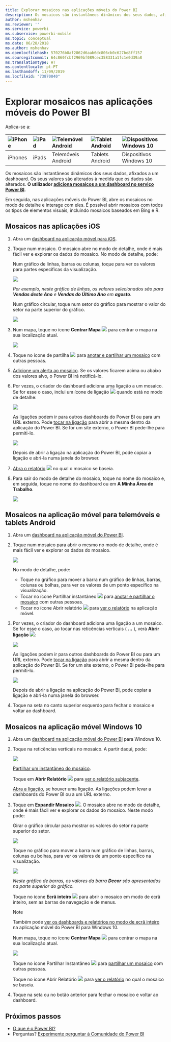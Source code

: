 ```yaml
---
title: Explorar mosaicos nas aplicações móveis do Power BI
description: Os mosaicos são instantâneos dinâmicos dos seus dados, afixados a um dashboard. Saiba mais sobre a interação com mosaicos nas aplicações móveis do Power BI.
author: mshenhav
ms.reviewer: ''
ms.service: powerbi
ms.subservice: powerbi-mobile
ms.topic: conceptual
ms.date: 06/28/2018
ms.author: mshenhav
ms.openlocfilehash: 570276b8af2862d6aab6dc806cb0c627be8ff157
ms.sourcegitcommit: 64c860fcbf2969bf089cec358331a1fc1e0d39a8
ms.translationtype: HT
ms.contentlocale: pt-PT
ms.lasthandoff: 11/09/2019
ms.locfileid: "73870040"
---
```

# <a name="explore-tiles-in-the-power-bi-mobile-apps"></a>Explorar mosaicos nas aplicações móveis do Power BI
Aplica-se a:

| ![iPhone](./media/mobile-tiles-in-the-mobile-apps/iphone-logo-50-px.png) | ![iPad](./media/mobile-tiles-in-the-mobile-apps/ipad-logo-50-px.png) | ![Telemóvel Android](./media/mobile-tiles-in-the-mobile-apps/android-phone-logo-50-px.png) | ![Tablet Android](./media/mobile-tiles-in-the-mobile-apps/android-tablet-logo-50-px.png) | ![Dispositivos Windows 10](./media/mobile-tiles-in-the-mobile-apps/win-10-logo-50-px.png) |
|:--- |:--- |:--- |:--- |:--- |
| iPhones |iPads |Telemóveis Android |Tablets Android |Dispositivos Windows 10 |

Os mosaicos são instantâneos dinâmicos dos seus dados, afixados a um dashboard. Os seus valores são alterados à medida que os dados são alterados. **O utilizador [adiciona mosaicos a um dashboard no serviço Power BI](../end-user-tiles.md).** 

Em seguida, nas aplicações móveis do Power BI, abre os mosaicos no modo de detalhe e interage com eles. É possível abrir mosaicos com todos os tipos de elementos visuais, incluindo mosaicos baseados em Bing e R.

## <a name="tiles-in-the-ios-apps"></a>Mosaicos nas aplicações iOS

1. Abra um [dashboard na aplicação móvel para iOS](mobile-apps-view-dashboard.md).
2. Toque num mosaico. O mosaico abre no modo de detalhe, onde é mais fácil ver e explorar os dados do mosaico. No modo de detalhe, pode:
   
   Num gráfico de linhas, barras ou colunas, toque para ver os valores para partes específicas da visualização.
   
    ![](media/mobile-tiles-in-the-mobile-apps/power-bi-iphone-line-tile-values.png)
   
   *Por exemplo, neste gráfico de linhas, os valores selecionados são para **Vendas deste Ano** e **Vendas do Último Ano** em **agosto**.*  
   
   Num gráfico circular, toque num setor do gráfico para mostrar o valor do setor na parte superior do gráfico.  
   
   ![](media/mobile-tiles-in-the-mobile-apps/power-bi-ipad-tile-pie.png)
3. Num mapa, toque no ícone **Centrar Mapa** ![](media/mobile-tiles-in-the-mobile-apps/power-bi-center-map-icon.png) para centrar o mapa na sua localização atual.
   
     ![](media/mobile-tiles-in-the-mobile-apps/power-bi-ipad-center-map.png)
4. Toque no ícone de partilha ![](./media/mobile-tiles-in-the-mobile-apps/power-bi-iphone-share-icon.png) para [anotar e partilhar um mosaico](mobile-annotate-and-share-a-tile-from-the-mobile-apps.md) com outras pessoas.
5. [Adicione um alerta ao mosaico](mobile-set-data-alerts-in-the-mobile-apps.md). Se os valores ficarem acima ou abaixo dos valores alvo, o Power BI irá notificá-lo.
6. Por vezes, o criador do dashboard adiciona uma ligação a um mosaico. Se for esse o caso, inclui um ícone de ligação ![](media/mobile-tiles-in-the-mobile-apps/power-bi-iphone-link-icon.png) quando está no modo de detalhe:
   
    ![](media/mobile-tiles-in-the-mobile-apps/power-bi-iphone-tile-link.png)
   
    As ligações podem ir para outros dashboards do Power BI ou para um URL externo. Pode [tocar na ligação](../../service-dashboard-edit-tile.md#hyperlink) para abrir a mesma dentro da aplicação do Power BI. Se for um site externo, o Power BI pede-lhe para permiti-lo.
   
    ![](media/mobile-tiles-in-the-mobile-apps/pbi_andr_openlinkmessage.png)
   
    Depois de abrir a ligação na aplicação do Power BI, pode copiar a ligação e abri-la numa janela do browser.
7. [Abra o relatório](mobile-reports-in-the-mobile-apps.md) ![](././media/mobile-tiles-in-the-mobile-apps/power-bi-ipad-open-report-icon.png) no qual o mosaico se baseia.
8. Para sair do modo de detalhe do mosaico, toque no nome do mosaico e, em seguida, toque no nome do dashboard ou em **A Minha Área de Trabalho**.
   
    ![](media/mobile-tiles-in-the-mobile-apps/power-bi-ipad-tile-breadcrumb.png)

## <a name="tiles-in-the-mobile-app-for-android-phones-and-tablets"></a>Mosaicos na aplicação móvel para telemóveis e tablets Android
1. Abra um [dashboard na aplicação móvel do Power BI](mobile-apps-view-dashboard.md).
2. Toque num mosaico para abrir o mesmo no modo de detalhe, onde é mais fácil ver e explorar os dados do mosaico.
   
   ![](media/mobile-tiles-in-the-mobile-apps/power-bi-android-tablet-tile.png)
   
    No modo de detalhe, pode:
   
   * Toque no gráfico para mover a barra num gráfico de linhas, barras, colunas ou bolhas, para ver os valores de um ponto específico na visualização.  
   * Tocar no ícone Partilhar instantâneo ![](./media/mobile-tiles-in-the-mobile-apps/pbi_andr_sharesnapicon.png) para [anotar e partilhar o mosaico](mobile-annotate-and-share-a-tile-from-the-mobile-apps.md) com outras pessoas.
   * Tocar no ícone Abrir relatório ![](./media/mobile-tiles-in-the-mobile-apps/power-bi-android-tablet-open-report-icon.png) para [ver o relatório](mobile-reports-in-the-mobile-apps.md) na aplicação móvel.
3. Por vezes, o criador do dashboard adiciona uma ligação a um mosaico. Se for esse o caso, ao tocar nas reticências verticais ( **...** ), verá **Abrir ligação** ![](media/mobile-tiles-in-the-mobile-apps/power-bi-iphone-link-icon.png):
   
    ![](media/mobile-tiles-in-the-mobile-apps/power-bi-android-tile-link.png)
   
    As ligações podem ir para outros dashboards do Power BI ou para um URL externo. Pode [tocar na ligação](../../service-dashboard-edit-tile.md#hyperlink) para abrir a mesma dentro da aplicação do Power BI. Se for um site externo, o Power BI pede-lhe para permiti-lo.
   
    ![](media/mobile-tiles-in-the-mobile-apps/pbi_andr_openlinkmessage.png)
   
    Depois de abrir a ligação na aplicação do Power BI, pode copiar a ligação e abri-la numa janela do browser.
4. Toque na seta no canto superior esquerdo para fechar o mosaico e voltar ao dashboard.

## <a name="tiles-in-the-windows-10-mobile-app"></a>Mosaicos na aplicação móvel Windows 10
1. Abra um [dashboard na aplicação móvel do Power BI](mobile-apps-view-dashboard.md) para Windows 10.
2. Toque na reticências verticais no mosaico. A partir daqui, pode: 
   
    ![](media/mobile-tiles-in-the-mobile-apps/pbi_win10tileellpslink.png)
   
    [Partilhar um instantâneo do mosaico](mobile-windows-10-phone-app-get-started.md).
   
    Toque em **Abrir Relatório** ![](././media/mobile-tiles-in-the-mobile-apps/power-bi-ipad-open-report-icon.png) para [ver o relatório subjacente](mobile-reports-in-the-mobile-apps.md).
   
    [Abra a ligação](../../service-dashboard-edit-tile.md#hyperlink), se houver uma ligação. As ligações podem levar a dashboards do Power BI ou a um URL externo.
3. Toque em **Expandir Mosaico** ![](media/mobile-tiles-in-the-mobile-apps/power-bi-windows-10-focus-mode-icon.png). O mosaico abre no modo de detalhe, onde é mais fácil ver e explorar os dados do mosaico. Neste modo pode:
   
   Girar o gráfico circular para mostrar os valores do setor na parte superior do setor.  
   
   ![](media/mobile-tiles-in-the-mobile-apps/power-bi-windows-10-pie-focus-mode.png)
   
   Toque no gráfico para mover a barra num gráfico de linhas, barras, colunas ou bolhas, para ver os valores de um ponto específico na visualização.  
   
   ![](media/mobile-tiles-in-the-mobile-apps/pbi_win10ph_bartile0316.png)
   
   *Neste gráfico de barras, os valores da barra **Decor** são apresentados na parte superior do gráfico.*
   
   Toque no ícone **Ecrã inteiro** ![](media/mobile-tiles-in-the-mobile-apps/power-bi-full-screen-icon.png) para abrir o mosaico em modo de ecrã inteiro, sem as barras de navegação e de menus.
   
   > [!NOTE]
   > Também pode [ver os dashboards e relatórios no modo de ecrã inteiro](mobile-windows-10-app-presentation-mode.md) na aplicação móvel do Power BI para Windows 10.
   > 
   > 
   
   Num mapa, toque no ícone **Centrar Mapa** ![](media/mobile-tiles-in-the-mobile-apps/power-bi-center-map-icon.png) para centrar o mapa na sua localização atual.
   
   ![](media/mobile-tiles-in-the-mobile-apps/power-bi-windows-10-center-map.png)
   
   Toque no ícone Partilhar Instantâneo ![](./media/mobile-tiles-in-the-mobile-apps/pbi_win10ph_shareicon.png) para [partilhar um mosaico](mobile-windows-10-phone-app-get-started.md) com outras pessoas.   
   
   Toque no ícone Abrir Relatório ![](././media/mobile-tiles-in-the-mobile-apps/power-bi-ipad-open-report-icon.png) para [ver o relatório](mobile-reports-in-the-mobile-apps.md) no qual o mosaico se baseia. 
4. Toque na seta ou no botão anterior para fechar o mosaico e voltar ao dashboard.

## <a name="next-steps"></a>Próximos passos
* [O que é o Power BI?](../../fundamentals/power-bi-overview.md)
* Perguntas? [Experimente perguntar à Comunidade do Power BI](https://community.powerbi.com/)

